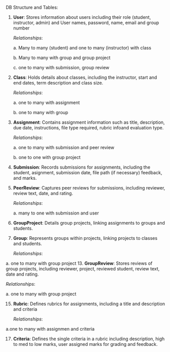DB Structure and Tables:

1. **User**: Stores information about users including their role (student, instructor, admin) and User names, password, name, email and group number
   
   *Relationships*:
   
   a. Many to many (student) and one to many (instructor) with class
   
   b. Many to many with group and group project
   
   c. one to many with submission, group review
3. **Class**: Holds details about classes, including the instructor, start and end dates, term description and class size.
   
   *Relationships*:
   
   a. one to many with assignment
   
   b. one to many with group
5. **Assignment**: Contains assignment information such as title, description, due date, instructions, file type required, rubric infoand evaluation type.
   
   *Relationships*:
   
   a. one to many with submission and peer review
   
   b. one to one with group project
7. **Submission**: Records submissions for assignments, including the student, asignment, submission date, file path (if necessary) feedback, and marks. 
8. **PeerReview**: Captures peer reviews for submissions, including reviewer, review text, date, and rating.
   
   *Relationships*:
   
   a. many to one with submission and user
10. **GroupProject**: Details group projects, linking assignments to groups and students.
11. **Group**: Represents groups within projects, linking projects to classes and students.
    
    *Relationships*:
    
   a. one to many with group project
13. **GroupReview**: Stores reviews of group projects, including reviewer, project, reviewed student, review text, date and rating.

   *Relationships*:
    
   a. one to many with group project
   
15. **Rubric**: Defines rubrics for assignments, including a title and description and criteria

    *Relationships*:
    
   a.one to many with assignmen and criteria
   
17. **Criteria**: Defines the single criteria in a rubric including description, high to med to low marks, user assigned marks for grading and feedback.

